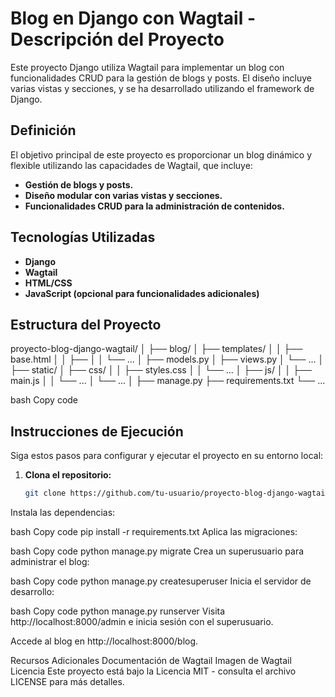 # Blog en Django con Wagtail - Descripción del Proyecto

Este proyecto Django utiliza Wagtail para implementar un blog con funcionalidades CRUD para la gestión de blogs y posts. El diseño incluye varias vistas y secciones, y se ha desarrollado utilizando el framework de Django.

## Definición

El objetivo principal de este proyecto es proporcionar un blog dinámico y flexible utilizando las capacidades de Wagtail, que incluye:

- **Gestión de blogs y posts.**
- **Diseño modular con varias vistas y secciones.**
- **Funcionalidades CRUD para la administración de contenidos.**

## Tecnologías Utilizadas

- **Django**
- **Wagtail**
- **HTML/CSS**
- **JavaScript (opcional para funcionalidades adicionales)**

## Estructura del Proyecto

proyecto-blog-django-wagtail/
│
├── blog/
│ ├── templates/
│ │ ├── base.html
│ │ ├──
│ │ └── ...
│ ├── models.py
│ ├── views.py
│ └── ...
│
├── static/
│ ├── css/
│ │ ├── styles.css
│ │ └── ...
│ ├── js/
│ │ ├── main.js
│ │ └── ...
│ └── ...
│
├── manage.py
├── requirements.txt
└── ...

bash
Copy code

## Instrucciones de Ejecución

Siga estos pasos para configurar y ejecutar el proyecto en su entorno local:

1. **Clona el repositorio:**

   ```bash
   git clone https://github.com/tu-usuario/proyecto-blog-django-wagtail.git
Instala las dependencias:

bash
Copy code
pip install -r requirements.txt
Aplica las migraciones:

bash
Copy code
python manage.py migrate
Crea un superusuario para administrar el blog:

bash
Copy code
python manage.py createsuperuser
Inicia el servidor de desarrollo:

bash
Copy code
python manage.py runserver
Visita http://localhost:8000/admin e inicia sesión con el superusuario.

Accede al blog en http://localhost:8000/blog.

Recursos Adicionales
Documentación de Wagtail
Imagen de Wagtail
Licencia
Este proyecto está bajo la Licencia MIT - consulta el archivo LICENSE para más detalles.

